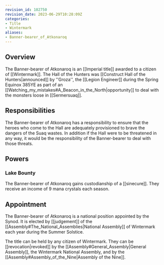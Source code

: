 ```yaml
---
revision_id: 102750
revision_date: 2023-06-29T10:28:09Z
categories:
- Title
- Wintermark
aliases:
- Banner-bearer_of_Atkonaroq
---
```


## Overview
The Banner-bearer of Atkonaroq is an [[Imperial title]] awarded to a citizen of [[Wintermark]]. The Hall of the Hunters was [[Construct Hall of the Hunters|announced]] by ''Groza'', the [[Legion Engineer]] during the Spring Equinox 385YE as part of an [[Watching_my_mistakes#A_Beacon_in_the_North|opportunity]] to deal with the monsters loose in [[Sermersuaq]].

## Responsibilities
The Banner-bearer of Atkonaroq has a responsibility to ensure that the heroes who come to the Hall are adequately provisioned to brave the dangers of the Suaq wastes. In addition if the Hall were to be threatened in any way, it would be the responsibility of the Banner-bearer to deal with those threats.
## Powers
### Lake Bounty
The Banner-bearer of Atkonaroq gains custodianship of a [[sinecure]]. They receive an income of 9 mana crystals each season.

## Appointment
The Banner-bearer of Atkonaroq is a national position appointed by the Synod. It is elected by [[judgement]] of the [[Assembly#The_National_Assemblies|National Assembly]] of Wintermark each year during the Summer Solstice.

The title can be held by any citizen of Wintermark. They can be [[revocation|revoked]] by the [[Assembly#General_Assembly|General Assembly]], the Wintermark National Assembly, and by the [[Assembly#Assembly_of_the_Nine|Assembly of the Nine]].


